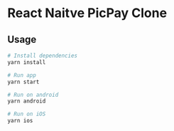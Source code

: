 # React Naitve PicPay Clone

## Usage

``` bash
# Install dependencies
yarn install

# Run app
yarn start

# Run on android
yarn android

# Run on iOS
yarn ios

```
